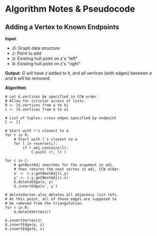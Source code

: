 # Algorithm Notes & Pseudocode

## Adding a Vertex to Known Endpoints

**Input**:

* $G$: Graph data structure
* $z$: Point to add
* $a$: Existing hull point on z's "left"
* $b$: Existing hull point on z's "right"

**Output**: $G$ will have $z$ added to it, and all vertices (with edges) between $a$ and $b$ will be removed.

**Algorithm**:

```
# Let G.vertices be specified in CCW order.
# Allow for circular access of lists.
R <- [G.vertices from a to b]
L <- [G.vertices from b to a]

# List of tuples: cross edges specified by endpoint
C <- []

# Start with r's closest to a
for r in R:
    # Start with l's closest to a
    for l in reverse(L):
        if r.adj.contains(l):
            C.push( (r, l) )

for c in C:
    # getNextAdj searches for the argument in adj,
    # then returns the next vertex in adj, CCW order.
    x' <- c.x.getNextAdj(c.y)
    y' <- c.y.getNextAdj(c.x)
    G.deleteEdge(x, y)
    G.insertEdge(x', y')

# deleteVertex also deletes all adjacency list refs.
# At this point, all of those edges are supposed to
# be removed from the triangulation.
for r in R:
    G.deleteVertex(r)

G.insertVertex(z)
G.insertEdge(a, z)
G.insertEdge(b, z)
```
